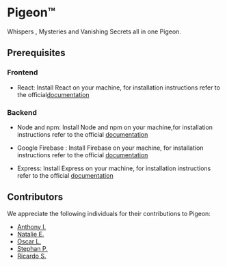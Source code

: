# Pigeon™ 

Whispers , Mysteries and Vanishing Secrets all in one Pigeon.
## Prerequisites 

### Frontend 
- React: Install React on your machine, for installation instructions refer to the official[documentation](https://reactjs.org/docs/getting-started.html) 

### Backend 
- Node and npm: Install Node and npm on your machine,for installation instructions refer to the official [documentation](https://nodejs.org/en/download/)

- Google Firebase : Install Firebase on your machine, for installation instructions refer to the official [documentation](https://firebase.google.com/docs/web/setup) 

- Express: Install Express on your machine, for installation instructions refer to the official [documentation](https://expressjs.com/en/starter/installing.html) 


## Contributors 
We appreciate the following individuals for their contributions to Pigeon:

- [Anthony I.](https://github.com/aginiguez)
- [Natalie E.](https://github.com/Natalievo1)
- [Oscar L.](https://github.com/LopEm15) 
- [Stephan P.](https://github.com/pak-s) 
- [Ricardo S.](https://github.com/)